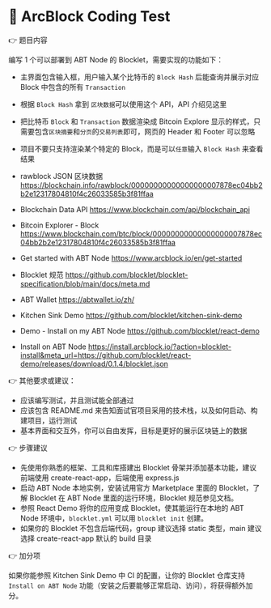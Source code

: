 # 🚩 ArcBlock Coding Test

👉 题目内容

编写 1 个可以部署到 ABT Node 的 Blocklet，需要实现的功能如下：

- 主界面包含输入框，用户输入某个比特币的 `Block Hash` 后能查询并展示对应 Block 中包含的所有 `Transaction`
- 根据 `Block Hash` 拿到 `区块数据`可以使用这个 API，API 介绍见这里
- 把比特币 `Block` 和 `Transaction` 数据渲染成 Bitcoin Explore 显示的样式，只需要包含`区块摘要`和`分页`的`交易列表`即可，网页的 Header 和 Footer 可以忽略
- 项目不要只支持渲染某个特定的 Block，而是可以`任意`输入 `Block Hash` 来查看结果

- rawblock JSON 区块数据 https://blockchain.info/rawblock/00000000000000000007878ec04bb2b2e12317804810f4c26033585b3f81ffaa
- Blockchain Data API https://www.blockchain.com/api/blockchain_api
- Bitcoin Explorer - Block https://www.blockchain.com/btc/block/00000000000000000007878ec04bb2b2e12317804810f4c26033585b3f81ffaa
- Get started with ABT Node  https://www.arcblock.io/en/get-started
- Blocklet 规范 https://github.com/blocklet/blocklet-specification/blob/main/docs/meta.md
- ABT Wallet https://abtwallet.io/zh/

- Kitchen Sink Demo https://github.com/blocklet/kitchen-sink-demo
- Demo - Install on my ABT Node https://github.com/blocklet/react-demo
- Install on ABT Node https://install.arcblock.io/?action=blocklet-install&meta_url=https://github.com/blocklet/react-demo/releases/download/0.1.4/blocklet.json


👉 其他要求或建议：

- 应该编写测试，并且测试能全部通过
- 应该包含 README.md 来告知面试官项目采用的技术栈，以及如何启动、构建项目，运行测试
- 基本界面和交互外，你可以自由发挥，目标是更好的展示区块链上的数据

👉 步骤建议

- 先使用你熟悉的框架、工具和库搭建出 Blocklet 骨架并添加基本功能，建议前端使用 create-react-app，后端使用 express.js
- 启动 ABT Node 本地实例，安装试用官方 Marketplace 里面的 Blocklet，了解 Blocklet 在 ABT Node 里面的运行环境，Blocklet 规范参见文档。
- 参照 React Demo 将你的应用变成 Blocklet，使其能运行在本地的 ABT Node 环境中，`blocklet.yml` 可以用 `blocklet init` 创建。
- 如果你的 Blocklet 不包含后端代码，group 建议选择 static 类型，main 建议选择 create-react-app 默认的 build 目录

👉 加分项

如果你能参照 Kitchen Sink Demo 中 CI 的配置，让你的 Blocklet 仓库支持 `Install on ABT Node` 功能（安装之后要能够正常启动、访问），将获得额外加分。
